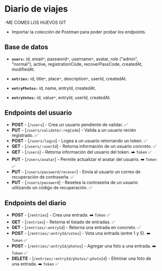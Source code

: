 # Diario de viajes

-ME COMES LOS HUEVOS GIT

- Importar la colección de Postman para poder probar los endpoints.

## Base de datos

- **`users:`** id, email`*`, password`*`, username`*`, avatar, role ("admin", "normal"), active, registrationCode, recoverPassCode, createdAt, modifiedAt.

- **`entries:`** id, title`*`, place`*`, description`*`, userId, createdAt.

- **`entryPhotos:`** id, name, entryId, createdAt.

- **`entryVotes:`** id, value`*`, entryId, userId, createdAt.

## Endpoints del usuario

- **POST** - [`/users`] - Crea un usuario pendiente de validar. ✅
- **PUT** - [`/users/validate/:regCode`] - Valida a un usuario recién registrado. ✅
- **POST** - [`/users/login`] - Logea a un usuario retornando un token. ✅
- **GET** - [`/users/:userId`] - Retorna información de un usuario concreto. ✅
- **GET** - [`/users`] - Retorna información del usuario del token. ➡️ `Token` ✅
- **PUT** - [`/users/avatar`] - Permite actualizar el avatar del usuario. ➡️ `Token` ✅
- **PUT** - [`/users/password/recover`] - Envía al usuario un correo de recuperación de contraseña. ✅
- **PUT** - [`/users/password`] - Resetea la contraseña de un usuario utilizando un código de recuperación. ✅

## Endpoints del diario

- **POST** - [`/entries`] - Crea una entrada. ➡️ `Token` ✅
- **GET** - [`/entries`] - Retorna el listado de entradas. ✅
- **GET** - [`/entries/:entryId`] - Retorna una entrada en concreto. ✅
- **POST** - [`/entries/:entryId/votes`] - Vota una entrada (entre 1 y 5). ➡️ `Token` ✅
- **POST** - [`/entries/:entryId/photos`] - Agregar una foto a una entrada. ➡️ `Token` ✅
- **DELETE** - [`/entries/:entryId/photos/:photoId`] - Eliminar una foto de una entrada. ➡️ `Token` ✅
